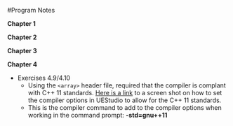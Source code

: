 #Program Notes

**Chapter 1**

**Chapter 2**

**Chapter 3**

**Chapter 4**
- Exercises 4.9/4.10
  -  Using the `<array>` header file, required that the compiler is complant with C++ 11 standards.  [Here is a     link](https://github.com/catwomp1/cpp_primer/blob/master/images/cpp_11.png) to a screen shot on how to set the compiler options in UEStudio to allow for the C++ 11 standards.
  -  This is the compiler command to add to the compiler options when working in the command prompt: **-std=gnu++11**
